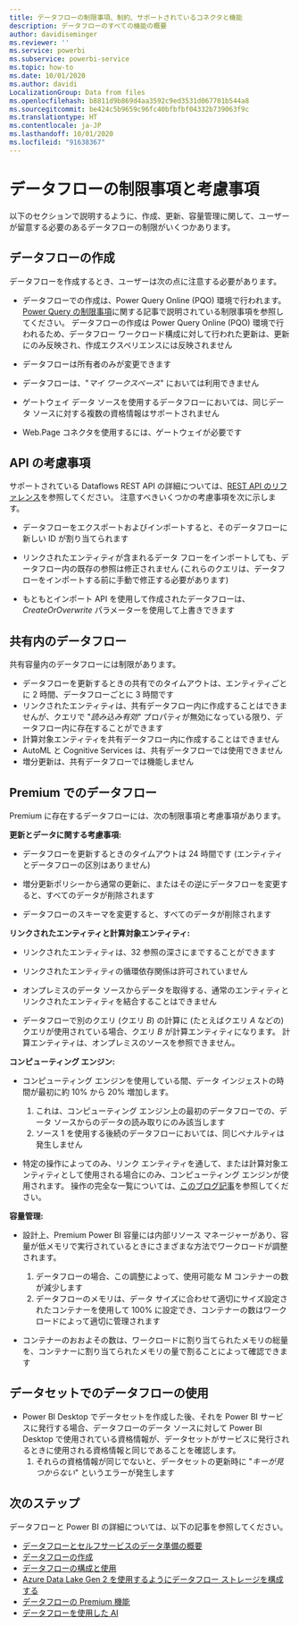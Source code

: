 ```yaml
---
title: データフローの制限事項、制約、サポートされているコネクタと機能
description: データフローのすべての機能の概要
author: davidiseminger
ms.reviewer: ''
ms.service: powerbi
ms.subservice: powerbi-service
ms.topic: how-to
ms.date: 10/01/2020
ms.author: davidi
LocalizationGroup: Data from files
ms.openlocfilehash: b8811d9b869d4aa3592c9ed3531d067701b544a8
ms.sourcegitcommit: be424c5b9659c96fc40bfbfbf04332b739063f9c
ms.translationtype: HT
ms.contentlocale: ja-JP
ms.lasthandoff: 10/01/2020
ms.locfileid: "91638367"
---
```

# <a name="dataflows-limitations-and-considerations"></a>データフローの制限事項と考慮事項

以下のセクションで説明するように、作成、更新、容量管理に関して、ユーザーが留意する必要のあるデータフローの制限がいくつかあります。

## <a name="dataflow-authoring"></a>データフローの作成

データフローを作成するとき、ユーザーは次の点に注意する必要があります。

* データフローでの作成は、Power Query Online (PQO) 環境で行われます。[Power Query の制限事項](https://docs.microsoft.com/power-query/power-query-online-limits)に関する記事で説明されている制限事項を参照してください。
データフローの作成は Power Query Online (PQO) 環境で行われるため、データフロー ワークロード構成に対して行われた更新は、更新にのみ反映され、作成エクスペリエンスには反映されません

* データフローは所有者のみが変更できます

* データフローは、"*マイ ワークスペース*" においては利用できません

* ゲートウェイ データ ソースを使用するデータフローにおいては、同じデータ ソースに対する複数の資格情報はサポートされません

* Web.Page コネクタを使用するには、ゲートウェイが必要です

## <a name="api-considerations"></a>API の考慮事項

サポートされている Dataflows REST API の詳細については、[REST API のリファレンス](https://docs.microsoft.com/rest/api/power-bi/dataflows)を参照してください。 注意すべきいくつかの考慮事項を次に示します。

* データフローをエクスポートおよびインポートすると、そのデータフローに新しい ID が割り当てられます

* リンクされたエンティティが含まれるデータ フローをインポートしても、データフロー内の既存の参照は修正されません (これらのクエリは、データフローをインポートする前に手動で修正する必要があります)

* もともとインポート API を使用して作成されたデータフローは、*CreateOrOverwrite* パラメーターを使用して上書きできます

## <a name="dataflows-in-shared"></a>共有内のデータフロー

共有容量内のデータフローには制限があります。

* データフローを更新するときの共有でのタイムアウトは、エンティティごとに 2 時間、データフローごとに 3 時間です
* リンクされたエンティティは、共有データフロー内に作成することはできませんが、クエリで "*読み込み有効*" プロパティが無効になっている限り、データフロー内に存在することができます
* 計算対象エンティティを共有データフロー内に作成することはできません
* AutoML と Cognitive Services は、共有データフローでは使用できません
* 増分更新は、共有データフローでは機能しません

## <a name="dataflows-in-premium"></a>Premium でのデータフロー

Premium に存在するデータフローには、次の制限事項と考慮事項があります。

**更新とデータに関する考慮事項:**

* データフローを更新するときのタイムアウトは 24 時間です (エンティティとデータフローの区別はありません)

* 増分更新ポリシーから通常の更新に、またはその逆にデータフローを変更すると、すべてのデータが削除されます

* データフローのスキーマを変更すると、すべてのデータが削除されます

**リンクされたエンティティと計算対象エンティティ:**

* リンクされたエンティティは、32 参照の深さにまですることができます

* リンクされたエンティティの循環依存関係は許可されていません

* オンプレミスのデータ ソースからデータを取得する、通常のエンティティとリンクされたエンティティを結合することはできません

* データフローで別のクエリ (クエリ *B*) の計算に (たとえばクエリ *A* などの) クエリが使用されている場合、クエリ *B* が計算エンティティになります。 計算エンティティは、オンプレミスのソースを参照できません。


**コンピューティング エンジン:**

* コンピューティング エンジンを使用している間、データ インジェストの時間が最初に約 10% から 20% 増加します。

  1. これは、コンピューティング エンジン上の最初のデータフローでの、データ ソースからのデータの読み取りにのみ該当します
  2. ソース 1 を使用する後続のデータフローにおいては、同じペナルティは発生しません

* 特定の操作によってのみ、リンク エンティティを通して、または計算対象エンティティとして使用される場合にのみ、コンピューティング エンジンが使用されます。 操作の完全な一覧については、[このブログ記事](http://petcu40.blogspot.com/2019/06/m-folding-in-enhanced-engine-of-power.html)を参照してください。


**容量管理:**

* 設計上、Premium Power BI 容量には内部リソース マネージャーがあり、容量が低メモリで実行されているときにさまざまな方法でワークロードが調整されます。

  1. データフローの場合、この調整によって、使用可能な M コンテナーの数が減少します
  2. データフローのメモリは、データ サイズに合わせて適切にサイズ設定されたコンテナーを使用して 100% に設定でき、コンテナーの数はワークロードによって適切に管理されます

* コンテナーのおおよその数は、ワークロードに割り当てられたメモリの総量を、コンテナーに割り当てられたメモリの量で割ることによって確認できます

## <a name="dataflow-usage-in-datasets"></a>データセットでのデータフローの使用

* Power BI Desktop でデータセットを作成した後、それを Power BI サービスに発行する場合、データフローのデータ ソースに対して Power BI Desktop で使用されている資格情報が、データセットがサービスに発行されるときに使用される資格情報と同じであることを確認します。
  1. それらの資格情報が同じでないと、データセットの更新時に "*キーが見つからない*" というエラーが発生します

## <a name="next-steps"></a>次のステップ
データフローと Power BI の詳細については、以下の記事を参照してください。

* [データフローとセルフサービスのデータ準備の概要](dataflows-introduction-self-service.md)
* [データフローの作成](dataflows-create.md)
* [データフローの構成と使用](dataflows-configure-consume.md)
* [Azure Data Lake Gen 2 を使用するようにデータフロー ストレージを構成する](dataflows-azure-data-lake-storage-integration.md)
* [データフローの Premium 機能](dataflows-premium-features.md)
* [データフローを使用した AI](dataflows-machine-learning-integration.md)

